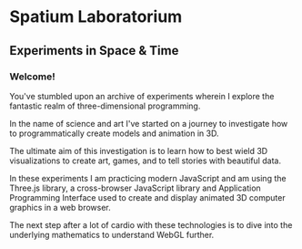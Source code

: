 # Spatium Laboratorium
## Experiments in Space & Time

### Welcome!

You've stumbled upon an archive of experiments wherein I explore the fantastic realm of three-dimensional programming.

In the name of science and art I've started on a journey to investigate how to programmatically create models and animation in 3D.

The ultimate aim of this investigation is to learn how to best wield 3D visualizations to create art, games, and to tell stories with beautiful data.

In these experiments I am practicing modern JavaScript and am using the Three.js library, a cross-browser JavaScript library and Application Programming Interface used to create and display animated 3D computer graphics in a web browser.

The next step after a lot of cardio with these technologies is to dive into the underlying mathematics to understand WebGL further.
